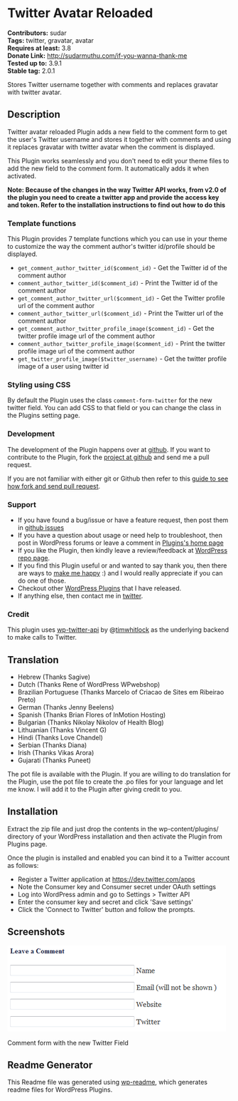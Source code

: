 # Twitter Avatar Reloaded #
**Contributors:** sudar   
**Tags:** twitter, gravatar, avatar  
**Requires at least:** 3.8  
**Donate Link:** http://sudarmuthu.com/if-you-wanna-thank-me  
**Tested up to:** 3.9.1  
**Stable tag:** 2.0.1  

Stores Twitter username together with comments and replaces gravatar with twitter avatar.

## Description ##

Twitter avatar reloaded Plugin adds a new field to the comment form to get the user's Twitter username and stores it together with comments and using it replaces gravatar with twitter avatar when the comment is displayed.

This Plugin works seamlessly and you don't need to edit your theme files to add the new field to the comment form. It automatically adds it when activated.

**Note: Because of the changes in the way Twitter API works, from v2.0 of the plugin you need to create a twitter app and provide the access key and token. Refer to the installation instructions to find out how to do this**

### Template functions

This Plugin provides 7 template functions which you can use in your theme to customize the way the comment author's twitter id/profile should be displayed.

*   `get_comment_author_twitter_id($comment_id)` - Get the Twitter id of the comment author
*   `comment_author_twitter_id($comment_id)` - Print the Twitter id of the comment author
*   `get_comment_author_twitter_url($comment_id)` - Get the Twitter profile url of the comment author
*   `comment_author_twitter_url($comment_id)` - Print the Twitter url of the comment author
*   `get_comment_author_twitter_profile_image($comment_id)` - Get the twitter profile image url of the comment author
*   `comment_author_twitter_profile_image($comment_id)` - Print the twitter profile image url of the comment author
*   `get_twitter_profile_image($twitter_username)` - Get the twitter profile image of a user using twitter id

### Styling using CSS

By default the Plugin uses the class `comment-form-twitter` for the new twitter field. You can add CSS to that field or you can change the class in the Plugins setting page.

### Development

The development of the Plugin happens over at [github][6]. If you want to contribute to the Plugin, fork the [project at github][6] and send me a pull request.

If you are not familiar with either git or Github then refer to this [guide to see how fork and send pull request](http://sudarmuthu.com/blog/contributing-to-project-hosted-in-github).

### Support

- If you have found a bug/issue or have a feature request, then post them in [github issues][7]
- If you have a question about usage or need help to troubleshoot, then post in WordPress forums or leave a comment in [Plugins's home page][1]
- If you like the Plugin, then kindly leave a review/feedback at [WordPress repo page][8].
- If you find this Plugin useful or and wanted to say thank you, then there are ways to [make me happy](http://sudarmuthu.com/if-you-wanna-thank-me) :) and I would really appreciate if you can do one of those.
- Checkout other [WordPress Plugins][5] that I have released.
- If anything else, then contact me in [twitter][3].

 [1]: http://sudarmuthu.com/wordpress/twitter-avatar-reloaded
 [3]: http://twitter.com/sudarmuthu
 [4]: http://sudarmuthu.com/blog
 [5]: http://sudarmuthu.com/wordpress
 [6]: https://github.com/sudar/twitter-avatar-reloaded
 [7]: https://github.com/sudar/twitter-avatar-reloaded/issues
 [8]: http://wordpress.org/extend/plugins/twitter-avatar-reloaded/

### Credit

This plugin uses [wp-twitter-api](https://github.com/timwhitlock/wp-twitter-api) by @[timwhitlock](https://twitter.com/timwhitlock) as the underlying backend to make calls to Twitter.

## Translation ##

*   Hebrew (Thanks Sagive)
*   Dutch (Thanks Rene of WordPress WPwebshop)
*   Brazilian Portuguese (Thanks Marcelo of Criacao de Sites em Ribeirao Preto)
*   German (Thanks Jenny Beelens)
*   Spanish (Thanks Brian Flores of InMotion Hosting)
*   Bulgarian (Thanks Nikolay Nikolov of Health Blog)
*   Lithuanian (Thanks Vincent G)
*   Hindi (Thanks Love Chandel)
*   Serbian (Thanks Diana)
*   Irish (Thanks Vikas Arora)
*   Gujarati (Thanks Puneet)

The pot file is available with the Plugin. If you are willing to do translation for the Plugin, use the pot file to create the .po files for your language and let me know. I will add it to the Plugin after giving credit to you.

## Installation ##

Extract the zip file and just drop the contents in the wp-content/plugins/ directory of your WordPress installation and then activate the Plugin from Plugins page.

Once the plugin is installed and enabled you can bind it to a Twitter account as follows:

- Register a Twitter application at https://dev.twitter.com/apps
- Note the Consumer key and Consumer secret under OAuth settings
- Log into WordPress admin and go to Settings > Twitter API
- Enter the consumer key and secret and click 'Save settings'
- Click the 'Connect to Twitter' button and follow the prompts.

## Screenshots ##

![](screenshot-1.png)

Comment form with the new Twitter Field

## Readme Generator ##

This Readme file was generated using <a href = "http://sudarmuthu.com/wordpress/wp-readme">wp-readme</a>, which generates readme files for WordPress Plugins.
